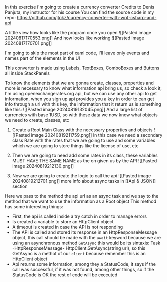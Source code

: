 In this exercise i'm going to create a currency converter
Credits to Denis Panjuta, my instructor for his course
You can find the source code in my repo: https://github.com/jtokz/currency-converter-with-wpf-csharp-and-api

A little view how looks like the program once you open
![[Pasted image 20240817170553.png]]
And how looks like working
![[Pasted image 20240817170701.png]]

I´m going to skip the most part of xaml code, I'll leave only events and names part of the elements in the UI

This converter is made using Labels, TextBoxes, ComboBoxes and Buttons all inside StackPanels

To know the elements that we are gonna create, classes, properties and more is necessary to know what information api bring us, so check a look it, I'm using openexchangerates.org api, but we can use any other api to get information, when you sign up api provides you a key in order to can get info through a url with this key, the information that it return us is something like this:
![[Pasted image 20240819132045.png]]
And a large list of currencies with base 1USD, so with these data we now know what objects we need to create, classes, etc

1. Create a Root Main Class with the necessary properties and objects
![[Pasted image 20240819211759.png]]
In this case we need a secondary class Rate with the rates that we are going to use and some variables which we are going to store things like the license of use, etc

2. Then we are going to need add some rates in its class, these variables MUST HAVE THE SAME NAME as the on given us by the API
![[Pasted image 20240819212130.png]]
3. Now we are going to create the logic to call the api
![[Pasted image 20240819212701.png]]
more info about async tasks in [[Api & JSON]] section

Here we pass to the method the api url as an async task and we say to the method that we want to use the information as a Root object
This method has some interesting things:
- First, the api is called inside a try catch in order to manage errors
- Is created a variable to store an HttpClient object
- A timeout is created in case the API is not responding
- The API is called and stored its response in an HttpResponseMessage object, this call should be made with the `await` keyword because we are using an asynchronous method `GetAsync` this would be its sintaxis: Task -HttpResponseMessage- HttpClient.GetAsync(string url), so this GetAsync is a methot of our `client` because remember this is an HttpClient object
- Api returns some information, among they a StatusCode, it says if the call was successful, if it was not found, among other things, so if the StatusCode is OK the rest of code will be executed
